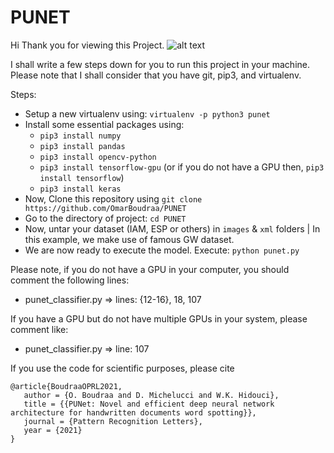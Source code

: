 # PUNET
Hi Thank you for viewing this Project.
![alt text](https://github.com/OmarBoudraa/PUNET/images/punet.png)

I shall write a few steps down for you to run this project in your machine.
Please note that I shall consider that you have git, pip3, and virtualenv.

Steps:
* Setup a new virtualenv using: `virtualenv -p python3 punet`
* Install some essential packages using:
	- `pip3 install numpy`
	- `pip3 install pandas`
	- `pip3 install opencv-python`
	- `pip3 install tensorflow-gpu` (or if you do not have a GPU then, `pip3 install tensorflow`)
	- `pip3 install keras`
* Now, Clone this repository using `git clone https://github.com/OmarBoudraa/PUNET`
* Go to the directory of project: `cd PUNET`
* Now, untar your dataset (IAM, ESP or others) in `images` & `xml` folders |
	In this example, we make use of famous GW dataset.
* We are now ready to execute the model. Execute: `python punet.py`

Please note, if you do not have a GPU in your computer, you should comment the following lines:
- punet_classifier.py => lines: {12-16}, 18, 107

If you have a GPU but do not have multiple GPUs in your system, please comment like:
- punet_classifier.py => line: 107

If you use the code for scientific purposes, please cite
```
@article{BoudraaOPRL2021,
   author = {O. Boudraa and D. Michelucci and W.K. Hidouci},
   title = {{PUNet: Novel and efficient deep neural network architecture for handwritten documents word spotting}},
   journal = {Pattern Recognition Letters},
   year = {2021}
}
